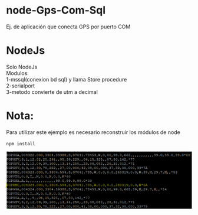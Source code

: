 # node-Gps-Com-Sql
Ej. de aplicación que conecta GPS por puerto COM

<h1>NodeJs</h1>
Solo NodeJs<br>
Modulos:<br>
1-mssql(conexion bd sql) y llama Store procedure <br>
2-serialport<br>
3-metodo convierte de utm a decimal

<h1>Nota:</h1>
Para utilizar este ejemplo es necesario reconstruir los módulos de node
<pre><code>npm install</pre></code>

![Screenshot](screenshot.PNG)
